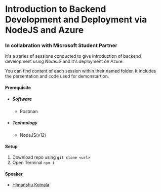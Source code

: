 # Introduction to Backend Development and Deployment via NodeJS and Azure
### In collabration with Microsoft Student Partner 

It's a series of sessions conducted to give introduction of backend development using NodeJS and it's deployment on Azure.

You can find content of each session within their named folder. It includes the persentation and code used for demonstartion.

#### Prerequisite
- ##### Software
    - Postman
- ##### Technology
    - NodeJS(v12)

#### Setup
1. Download repo using `git clone <url>`
2. Open Terminal `npm i`

#### Speaker
- [Himanshu Kotnala](https://www.linkedin.com/in/aker99/)
